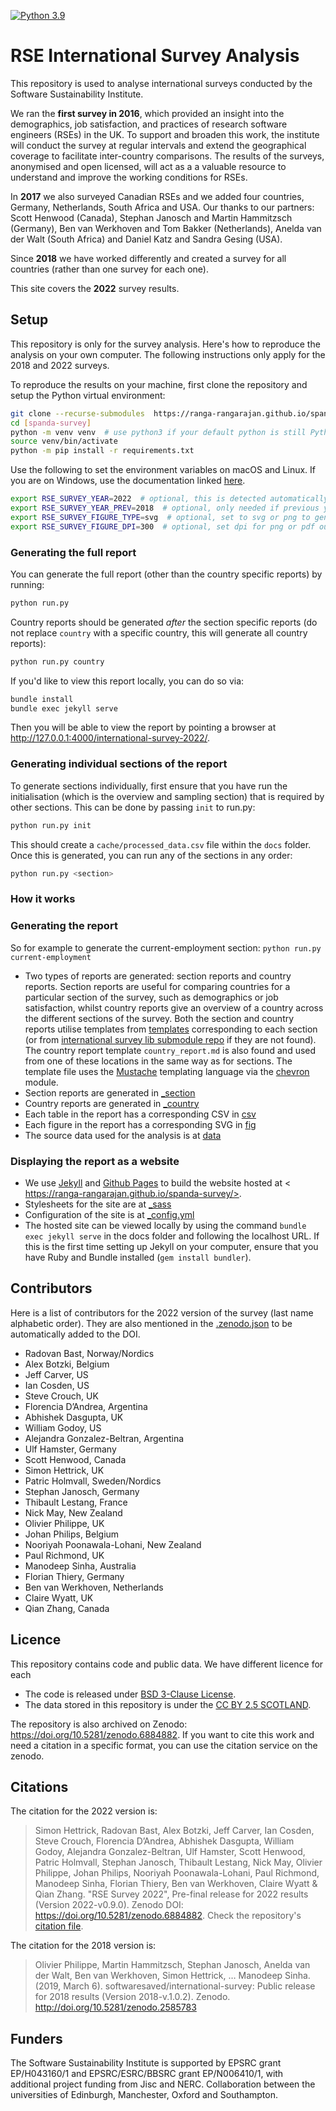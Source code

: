 [![Python 3.9]( https://ranga-rangarajan.github.io/spanda-survey/actions/workflows/python-package.yml/badge.svg)]( https://ranga-rangarajan.github.io/spanda-survey/actions/workflows/python-package.yml)


# RSE International Survey Analysis

This repository is used to analyse international surveys conducted by the Software Sustainability Institute.

We ran the **first survey in 2016**, which provided an insight into the demographics, job satisfaction, and practices of research software engineers (RSEs) in the UK. To support and broaden this work, the institute will conduct the survey at regular intervals and extend the geographical coverage to facilitate inter-country comparisons. The results of the surveys, anonymised and open licensed, will act as a a valuable resource to understand and improve the working conditions for RSEs.

In **2017** we also surveyed Canadian RSEs and we added four countries, Germany, Netherlands, South Africa and USA. Our thanks to our partners: Scott Henwood (Canada), Stephan Janosch and Martin Hammitzsch (Germany), Ben van Werkhoven and Tom Bakker (Netherlands), Anelda van der Walt (South Africa) and Daniel Katz and Sandra Gesing (USA).

Since **2018** we have worked differently and created a survey for all countries (rather than one survey for each one).

This site covers the **2022** survey results.


## Setup

This repository is only for the survey analysis. Here's how to reproduce the analysis on your own computer. The following instructions only apply for the 2018 and 2022 surveys.

To reproduce the results on your machine, first clone the repository and setup
the Python virtual environment:

```bash
git clone --recurse-submodules  https://ranga-rangarajan.github.io/spanda-survey/
cd [spanda-survey]
python -m venv venv  # use python3 if your default python is still Python 2
source venv/bin/activate
python -m pip install -r requirements.txt
```

Use the following to set the environment variables on macOS and Linux. If you are on Windows, use the documentation linked [here](https://docs.microsoft.com/en-us/windows-server/administration/windows-commands/set_1).

```bash
export RSE_SURVEY_YEAR=2022  # optional, this is detected automatically if in a folder like *-2018
export RSE_SURVEY_YEAR_PREV=2018  # optional, only needed if previous year != current year - 1
export RSE_SURVEY_FIGURE_TYPE=svg  # optional, set to svg or png to generate figures in that format
export RSE_SURVEY_FIGURE_DPI=300  # optional, set dpi for png or pdf output formats
```

### Generating the full report

You can generate the full report (other than the country specific reports) by running:

```bash
python run.py
```

Country reports should be generated _after_ the section specific reports (do not replace `country` with a specific country, this will generate all country reports):

```bash
python run.py country
```

If you'd like to view this report locally, you can do so via:

```bash
bundle install
bundle exec jekyll serve
```

Then you will be able to view the report by pointing a browser at <http://127.0.0.1:4000/international-survey-2022/>.

### Generating individual sections of the report

To generate sections individually, first ensure that you have run the initialisation (which is the overview and sampling section) that is required by other sections. This can be done by passing `init` to run.py:

```bash
python run.py init
```

This should create a `cache/processed_data.csv` file within the `docs` folder. Once this is generated, you can run any of the sections in any order:

```bash
python run.py <section>
```

### How it works 

### Generating the report

So for example to generate the current-employment section: `python run.py current-employment`

* Two types of reports are generated: section reports and country reports. Section reports are useful for comparing countries for a particular section of the survey,
  such as demographics or job satisfaction, whilst country reports give an overview of a country across the different sections of the survey. Both the section and country reports utilise templates from [templates](templates) corresponding to each section (or from [international survey lib submodule repo](https://ranga-rangarajan.github.io/spanda-survey-lib/tree/main/templates) if they are not found). The country report template `country_report.md` is also found and used from one of these locations in the same way as for sections.
  The template file uses the [Mustache](https://mustache.github.io) templating language via the [chevron](https://pypi.org/project/chevron/) module.
* Section reports are generated in [_section](_section)
* Country reports are generated in [_country](_country)
* Each table in the report has a corresponding CSV in [csv](csv)
* Each figure in the report has a corresponding SVG in [fig](fig)
* The source data used for the analysis is at [data](data)

### Displaying the report as a website

* We use [Jekyll](https://jekyllrb.com) and [Github Pages](https://pages.github.com) to build the website hosted at < https://ranga-rangarajan.github.io/spanda-survey/>.
* Stylesheets for the site are at [_sass](_sass)
* Configuration of the site is at [_config.yml](_config.yml)
* The hosted site can be viewed locally by using the command `bundle exec jekyll serve` in the docs folder and following the localhost URL. If this is the first time setting up Jekyll on your computer, ensure that you have Ruby and Bundle installed (`gem install bundler`).


## Contributors

Here is a list of contributors for the 2022 version of the survey (last name alphabetic order). They are also mentioned in the [.zenodo.json](https://github.com/softwaresaved/international-survey/blob/master/.zenodo.json) to be automatically added to the DOI.

- Radovan Bast, Norway/Nordics
- Alex Botzki, Belgium
- Jeff Carver, US
- Ian Cosden, US
- Steve Crouch, UK
- Florencia D’Andrea, Argentina
- Abhishek Dasgupta, UK
- William Godoy, US
- Alejandra Gonzalez-Beltran, Argentina
- Ulf Hamster, Germany
- Scott Henwood, Canada
- Simon Hettrick, UK
- Patric Holmvall, Sweden/Nordics
- Stephan Janosch, Germany
- Thibault Lestang, France
- Nick May, New Zealand
- Olivier Philippe, UK
- Johan Philips, Belgium
- Nooriyah Poonawala-Lohani, New Zealand
- Paul Richmond, UK
- Manodeep Sinha, Australia
- Florian Thiery, Germany
- Ben van Werkhoven, Netherlands
- Claire Wyatt, UK
- Qian Zhang, Canada

## Licence 

This repository contains code and public data. We have different licence for each
* The code is released under [BSD 3-Clause License](https://ranga-rangarajan.github.io/spanda-survey//blob/master/LICENSE.md).
* The data stored in this repository is under the [CC BY 2.5 SCOTLAND](https://ranga-rangarajan.github.io/spanda-survey//blob/master/LICENSE_FOR_DATA).

The repository is also archived on Zenodo: <https://doi.org/10.5281/zenodo.6884882>.
If you want to cite this work and need a citation in a specific format, you can use the citation service on the zenodo.

## Citations

The citation for the 2022 version is:

> Simon Hettrick, Radovan Bast, Alex Botzki, Jeff Carver, Ian Cosden, Steve Crouch, Florencia D’Andrea, Abhishek Dasgupta, William Godoy, Alejandra Gonzalez-Beltran, Ulf Hamster, Scott Henwood, Patric Holmvall, Stephan Janosch, Thibault Lestang, Nick May, Olivier Philippe, Johan Philips, Nooriyah Poonawala-Lohani, Paul Richmond, Manodeep Sinha, Florian Thiery, Ben van Werkhoven, Claire Wyatt & Qian Zhang. "RSE Survey 2022", Pre-final release for 2022 results (Version 2022-v0.9.0). Zenodo DOI: <https://doi.org/10.5281/zenodo.6884882>. Check the repository's [citation file](CITATION.cff).

The citation for the 2018 version is:
> Olivier Philippe, Martin Hammitzsch, Stephan Janosch, Anelda van der Walt, Ben van Werkhoven, Simon Hettrick, … Manodeep Sinha. (2019, March 6). softwaresaved/international-survey: Public release for 2018 results (Version 2018-v.1.0.2). Zenodo. <http://doi.org/10.5281/zenodo.2585783>

## Funders

The Software Sustainability Institute is supported by EPSRC grant EP/H043160/1 and EPSRC/ESRC/BBSRC grant EP/N006410/1, with additional project funding from Jisc and NERC. Collaboration between the universities of Edinburgh, Manchester, Oxford and Southampton.
